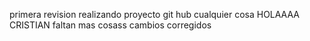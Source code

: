 primera revision 
realizando proyecto git hub 
cualquier cosa
HOLAAAA CRISTIAN
faltan mas cosass
cambios corregidos
